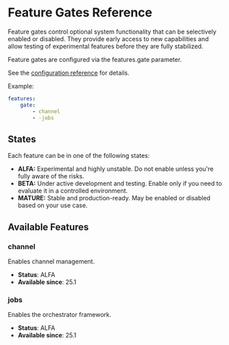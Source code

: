 # Feature Gates Reference

Feature gates control optional system functionality that can be selectively enabled or disabled.
They provide early access to new capabilities and allow testing of experimental features before they are fully stabilized.

Feature gates are configured via the features.gate parameter.

See the [configuration reference](../config-reference/features.md#gate) for details.

Example:
``` yaml
features:
    gate:
        - channel
        - -jobs
```

## States

Each feature can be in one of the following states:

- **ALFA:** Experimental and highly unstable. Do not enable unless you're fully aware of the risks.
- **BETA:** Under active development and testing. Enable only if you need to evaluate it in a controlled environment.
- **MATURE:** Stable and production-ready. May be enabled or disabled based on your use case.


## Available Features

### channel

Enables channel management.

- **Status**: ALFA
- **Available since**: 25.1

### jobs

Enables the orchestrator framework.

- **Status**: ALFA
- **Available since**: 25.1
